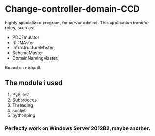 # Change-controller-domain-CCD
highly specialized program, for server admins.
This application transfer roles, such as:
* PDCEmulator
* RIDMAster
* InfrastructureMaster
* SchemaMaster
* DomainNamingMaster.

Based on ntdsutil.

## The module i used ##
1. PySide2
2. Subprocces
3. Threading
4. socket
5. pythonping

### Perfectly work on Windows Server 2012B2, maybe another. ###
